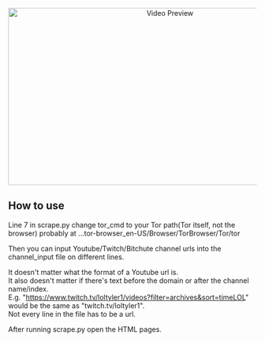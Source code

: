 <p align="center"><img alt="Video Preview" src="./showcase.gif" width="640" height="360"/></p>
             
## How to use  

Line 7 in scrape.py change tor_cmd to your Tor path(Tor itself, not the browser) probably at ...tor-browser_en-US/Browser/TorBrowser/Tor/tor  
  
Then you can input Youtube/Twitch/Bitchute channel urls into the channel_input file on different lines.  

It doesn't matter what the format of a Youtube url is.  
It also doesn't matter if there's text before the domain or after the channel name/index.  
E.g. "https://www.twitch.tv/loltyler1/videos?filter=archives&sort=timeLOL" would be the same as "twitch.tv/loltyler1".  
Not every line in the file has to be a url.  

After running scrape.py open the HTML pages.

